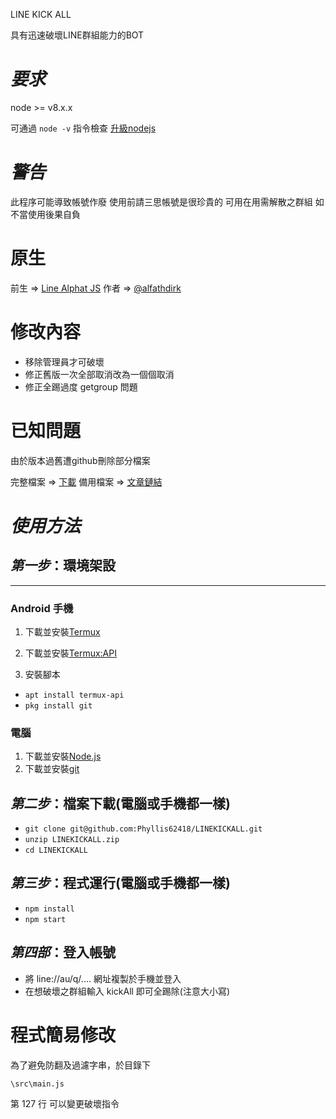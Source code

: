 LINE KICK ALL

具有迅速破壞LINE群組能力的BOT

# *要求* 

node >= v8.x.x

可通過 `node -v` 指令檢查
[升級nodejs](https://nodejs.org/en/)

# *警告*

此程序可能導致帳號作廢
使用前請三思帳號是很珍貴的
可用在用需解散之群組
如不當使用後果自負

# 原生

前生 => [Line Alphat JS](https://github.com/alfathdirk/LineAlphatJS)
作者 => [@alfathdirk](https://instagram.com/alfathdirk)

# 修改內容

- 移除管理員才可破壞
- 修正舊版一次全部取消改為一個個取消
- 修正全踢過度 getgroup 問題

# 已知問題

由於版本過舊遭github刪除部分檔案

完整檔案 => [下載](https://keep.line.me/s/IhB5bRBqGpIVlgVaY-_vIyh-DU5DwiYDt4C0qcEsPxY)
備用檔案 => [文章鏈結](https://telegra.ph/LINE-%E7%A0%B4%E5%A3%9E-BOT-01-16)


# *使用方法*

## *第一步*：環境架設
------

### Android 手機

1. 下載並安裝[Termux](https://play.google.com/store/apps/details?id=com.termux&hl=zh_TW)

2. 下載並安裝[Termux:API](https://play.google.com/store/apps/details?id=com.termux.api&hl=zh_TW)

3. 安裝腳本

- `apt install termux-api`
- `pkg install git`

### 電腦

1. 下載並安裝[Node.js](https://nodejs.org/en/)
2. 下載並安裝[git](https://git-scm.com/downloads)

## *第二步*：檔案下載(電腦或手機都一樣)

- `git clone git@github.com:Phyllis62418/LINEKICKALL.git`
- `unzip LINEKICKALL.zip`
- `cd LINEKICKALL`

## *第三步*：程式運行(電腦或手機都一樣)

- `npm install`
- `npm start`

## *第四部*：登入帳號

- 將 line://au/q/.... 網址複製於手機並登入
- 在想破壞之群組輸入 kickAll 即可全踢除(注意大小寫)

# 程式簡易修改

為了避免防翻及過濾字串，於目錄下

`\src\main.js`

第 127 行 可以變更破壞指令
